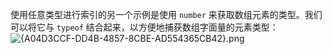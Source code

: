 使用任意类型进行索引的另一个示例是使用 `number` 来获取数组元素的类型。我们可以将它与 `typeof` 结合起来，以方便地捕获数组字面量的元素类型：
![{A04D3CCF-DD4B-4857-8CBE-AD554365CB42}.png](https://cdn.jsdelivr.net/gh/Deee103/note-picbed/20250610233231953.png)


